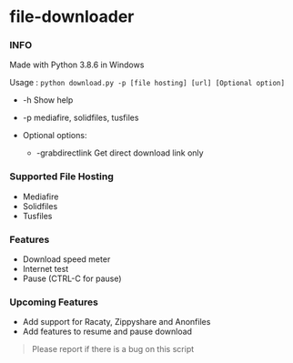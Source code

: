 # file-downloader
### INFO
Made with Python 3.8.6 in Windows

Usage : ```python download.py -p [file hosting] [url] [Optional option]```
- -h    Show help
- -p    mediafire, solidfiles, tusfiles

-  Optional options:
   - -grabdirectlink  Get direct download link only
    
### Supported File Hosting
- Mediafire
- Solidfiles
- Tusfiles

### Features
- Download speed meter
- Internet test
- Pause (CTRL-C for pause)

### Upcoming Features
- Add support for Racaty, Zippyshare and Anonfiles
- Add features to resume and pause download

> Please report if there is a bug on this script
